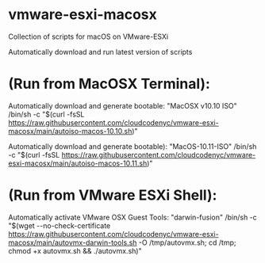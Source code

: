 # vmware-esxi-macosx
Collection of scripts for macOS on VMware-ESXi 

Automatically download and run latest version of scripts

# (Run from MacOSX Terminal):

Automatically download and generate bootable: "MacOSX v10.10 ISO"
	/bin/sh -c "$(curl -fsSL https://raw.githubusercontent.com/cloudcodenyc/vmware-esxi-macosx/main/autoiso-macos-10.10.sh)"
	
Automatically download and generate bootable): "MacOS-10.11-ISO"
	/bin/sh -c "$(curl -fsSL https://raw.githubusercontent.com/cloudcodenyc/vmware-esxi-macosx/main/autoiso-macos-10.11.sh)"

# (Run from VMware ESXi Shell):
	
Automatically activate VMware OSX Guest Tools: "darwin-fusion"
	/bin/sh -c "$(wget --no-check-certificate https://raw.githubusercontent.com/cloudcodenyc/vmware-esxi-macosx/main/autovmx-darwin-tools.sh -O /tmp/autovmx.sh; cd /tmp; chmod +x autovmx.sh && ./autovmx.sh)"
